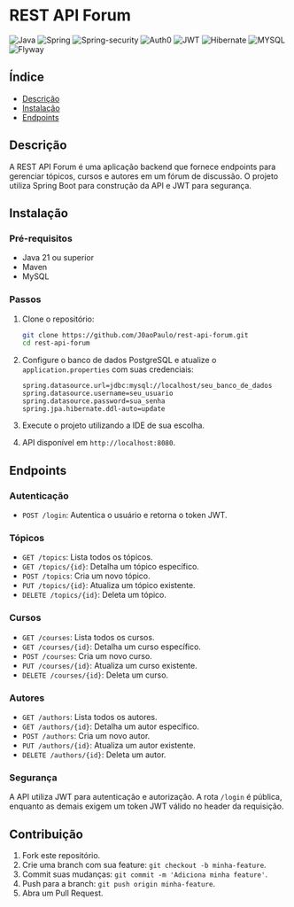 # REST API Forum

![Java](https://img.shields.io/badge/java-%23ED8B00.svg?style=for-the-badge&logo=openjdk&logoColor=white)
![Spring](https://img.shields.io/badge/Spring_Boot-F2F4F9?style=for-the-badge&logo=spring-boot)
![Spring-security](https://img.shields.io/badge/Spring_Security-6DB50F?style=for-the-badge&logo=Spring-Security&logoColor=white)
![Auth0](https://img.shields.io/badge/Auth0-EB5424.svg?style=for-the-badge&logo=Auth0&logoColor=white)
![JWT](https://img.shields.io/badge/JSON%20Web%20Tokens-46317c.svg?style=for-the-badge&logo=JSON-Web-Tokens&logoColor=white)
![Hibernate](https://img.shields.io/badge/Hibernate-59666C?style=for-the-badge&logo=Hibernate&logoColor=white)
![MYSQL](https://img.shields.io/badge/MySQL-005C84?style=for-the-badge&logo=mysql&logoColor=white)
![Flyway](https://img.shields.io/badge/Flyway-CC0200.svg?style=for-the-badge&logo=Flyway&logoColor=white)

## Índice

- [Descrição](#descrição)
- [Instalação](#instalação)
- [Endpoints](#endpoints)

## Descrição

A REST API Forum é uma aplicação backend que fornece endpoints para gerenciar tópicos, cursos e autores em um fórum de discussão. O projeto utiliza Spring Boot para construção da API e JWT para segurança.

## Instalação

### Pré-requisitos

- Java 21 ou superior
- Maven
- MySQL

### Passos

1. Clone o repositório:

    ```bash
    git clone https://github.com/J0aoPaulo/rest-api-forum.git
    cd rest-api-forum
    ```

2. Configure o banco de dados PostgreSQL e atualize o `application.properties` com suas credenciais:

    ```properties
    spring.datasource.url=jdbc:mysql://localhost/seu_banco_de_dados
    spring.datasource.username=seu_usuario
    spring.datasource.password=sua_senha
    spring.jpa.hibernate.ddl-auto=update
    ```

3. Execute o projeto utilizando a IDE de sua escolha.

4. API disponível em `http://localhost:8080`.

## Endpoints

### Autenticação

- `POST /login`: Autentica o usuário e retorna o token JWT.

### Tópicos

- `GET /topics`: Lista todos os tópicos.
- `GET /topics/{id}`: Detalha um tópico específico.
- `POST /topics`: Cria um novo tópico.
- `PUT /topics/{id}`: Atualiza um tópico existente.
- `DELETE /topics/{id}`: Deleta um tópico.

### Cursos

- `GET /courses`: Lista todos os cursos.
- `GET /courses/{id}`: Detalha um curso específico.
- `POST /courses`: Cria um novo curso.
- `PUT /courses/{id}`: Atualiza um curso existente.
- `DELETE /courses/{id}`: Deleta um curso.

### Autores

- `GET /authors`: Lista todos os autores.
- `GET /authors/{id}`: Detalha um autor específico.
- `POST /authors`: Cria um novo autor.
- `PUT /authors/{id}`: Atualiza um autor existente.
- `DELETE /authors/{id}`: Deleta um autor.

### Segurança

A API utiliza JWT para autenticação e autorização. A rota `/login` é pública, enquanto as demais exigem um token JWT válido no header da requisição.

## Contribuição

1. Fork este repositório.
2. Crie uma branch com sua feature: `git checkout -b minha-feature`.
3. Commit suas mudanças: `git commit -m 'Adiciona minha feature'`.
4. Push para a branch: `git push origin minha-feature`.
5. Abra um Pull Request.